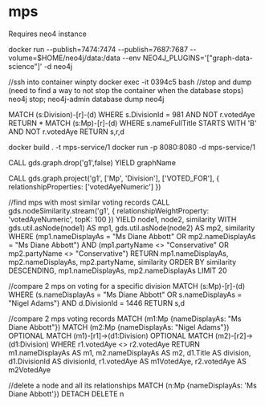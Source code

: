 # mps

Requires neo4 instance 

docker run --publish=7474:7474 --publish=7687:7687 --volume=$HOME/neo4j/data:/data --env NEO4J_PLUGINS='["graph-data-science"]' -d neo4j

//ssh into container
winpty docker exec -it 0394c5 bash
//stop and dump (need to find a way to not stop the container when the database stops)
neo4j stop; neo4j-admin database dump neo4j

MATCH (s:Division)-[r]-(d) WHERE s.DivisionId = 981 AND NOT r.votedAye RETURN *
MATCH (s:Mp)-[r]-(d) WHERE s.nameFullTitle STARTS WITH 'B' AND NOT r.votedAye RETURN s,r,d

docker build . -t mps-service/1
docker run -p 8080:8080 -d mps-service/1

CALL gds.graph.drop('g1',false) YIELD graphName

CALL gds.graph.project('g1', ['Mp', 'Division'], ['VOTED_FOR'],  { relationshipProperties: ['votedAyeNumeric'] })

//find mps with most similar voting records 
CALL gds.nodeSimilarity.stream('g1', {
  relationshipWeightProperty: 'votedAyeNumeric',
  topK: 100
})
YIELD node1, node2, similarity
WITH gds.util.asNode(node1) AS mp1, gds.util.asNode(node2) AS mp2, similarity
WHERE (mp1.nameDisplayAs = "Ms Diane Abbott" OR mp2.nameDisplayAs = "Ms Diane Abbott")
AND (mp1.partyName <> "Conservative" OR mp2.partyName <> "Conservative")
RETURN mp1.nameDisplayAs, mp2.nameDisplayAs, mp2.partyName, similarity
ORDER BY similarity DESCENDING, mp1.nameDisplayAs, mp2.nameDisplayAs
LIMIT 20



//compare 2 mps on voting for a specific division
MATCH (s:Mp)-[r]-(d) WHERE (s.nameDisplayAs = "Ms Diane Abbott" OR s.nameDisplayAs = "Nigel Adams") AND d.DivisionId = 1446 RETURN s,d


//compare 2 mps voting records
MATCH (m1:Mp {nameDisplayAs: "Ms Diane Abbott"})
MATCH (m2:Mp {nameDisplayAs: "Nigel Adams"})
OPTIONAL MATCH (m1)-[r1]->(d1:Division)
OPTIONAL MATCH (m2)-[r2]->(d1:Division)
WHERE r1.votedAye <> r2.votedAye
RETURN
m1.nameDisplayAs AS m1,
m2.nameDisplayAs AS m2,
d1.Title AS division,
d1.DivisionId AS divisionId,
r1.votedAye AS m1VotedAye,
r2.votedAye AS m2VotedAye


//delete a node and all its relationships
MATCH (n:Mp {nameDisplayAs: 'Ms Diane Abbott'})
DETACH DELETE n